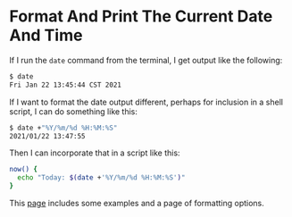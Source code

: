 # Format And Print The Current Date And Time

If I run the `date` command from the terminal, I get output like the following:

```bash
$ date
Fri Jan 22 13:45:44 CST 2021
```

If I want to format the date output different, perhaps for inclusion in a shell script, I can do something like this:

```bash
$ date +"%Y/%m/%d %H:%M:%S"
2021/01/22 13:47:55
```

Then I can incorporate that in a script like this:

```bash
now() {
  echo "Today: $(date +'%Y/%m/%d %H:%M:%S')"
}
```

This [page](https://www.tutorialkart.com/bash-shell-scripting/bash-date-format-options-examples/) includes some examples and a page of formatting options.
